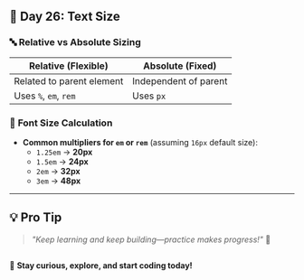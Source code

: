 ## 🚀 Day 26: Text Size  

### 🔤 **Relative vs Absolute Sizing**  

| **Relative** (Flexible) | **Absolute** (Fixed) |  
|------------------------|----------------------|  
| Related to parent element | Independent of parent |  
| Uses `%`, `em`, `rem` | Uses `px` |  

### 📏 **Font Size Calculation**  
- **Common multipliers for `em` or `rem`** (assuming `16px` default size):  
  - `1.25em` → **20px**  
  - `1.5em` → **24px**  
  - `2em` → **32px**  
  - `3em` → **48px**  

---

## 💡 **Pro Tip**
> _"Keep learning and keep building—practice makes progress!"_ 💪
## 
🚀 **Stay curious, explore, and start coding today!**
